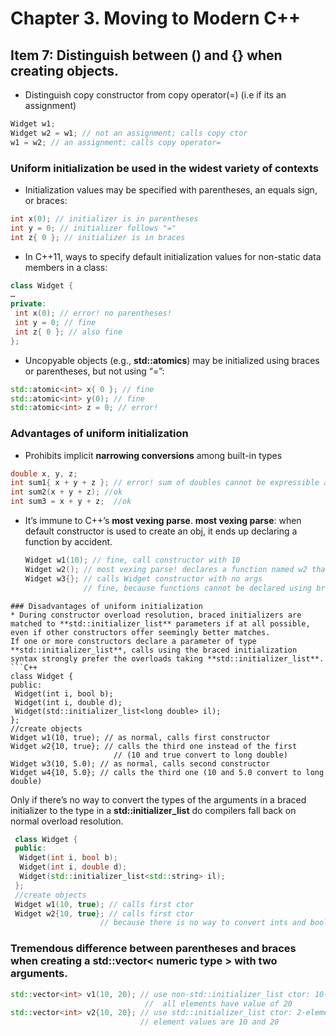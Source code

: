 # Chapter 3. Moving to Modern C++
## Item 7: Distinguish between () and {} when creating objects.
* Distinguish copy constructor from copy operator(=)  (i.e if its an assignment)
```C++
Widget w1;
Widget w2 = w1; // not an assignment; calls copy ctor
w1 = w2; // an assignment; calls copy operator=
```
### Uniform initialization be used in the widest variety of contexts
* Initialization values may be specified with parentheses, an equals sign, or braces:
```C++
int x(0); // initializer is in parentheses
int y = 0; // initializer follows "="
int z{ 0 }; // initializer is in braces
```
* In C++11, ways to specify default initialization values for non-static data members in a class:
```C++
class Widget {
…
private:
 int x(0); // error! no parentheses!
 int y = 0; // fine
 int z{ 0 }; // also fine
};
```
* Uncopyable objects (e.g., **std::atomics**) may be initialized using braces or parentheses, but not using “=”:
```C++
std::atomic<int> x{ 0 }; // fine
std::atomic<int> y(0); // fine
std::atomic<int> z = 0; // error!
```
### Advantages of uniform initialization
*  Prohibits implicit **narrowing conversions** among built-in types
```C++
double x, y, z;
int sum1{ x + y + z }; // error! sum of doubles cannot be expressible as int
int sum2(x + y + z); //ok
int sum3 = x + y + z;  //ok
```
* It’s immune to C++’s **most vexing parse**.
  **most vexing parse**: when default constructor is used to create an obj, it ends up declaring a function by accident.
  ```C++
  Widget w1(10); // fine, call constructor with 10
  Widget w2(); // most vexing parse! declares a function named w2 that returns a Widget!
  Widget w3{}; // calls Widget constructor with no args
               // fine, because functions cannot be declared using braces
```
### Disadvantages of uniform initialization
* During constructor overload resolution, braced initializers are matched to **std::initializer_list** parameters if at all possible, even if other constructors offer seemingly better matches.
If one or more constructors declare a parameter of type **std::initializer_list**, calls using the braced initialization syntax strongly prefer the overloads taking **std::initializer_list**.
```C++
class Widget {
public:
 Widget(int i, bool b);
 Widget(int i, double d);
 Widget(std::initializer_list<long double> il);
};
//create objects
Widget w1(10, true); // as normal, calls first constructor
Widget w2{10, true}; // calls the third one instead of the first
                       // (10 and true convert to long double)
Widget w3(10, 5.0); // as normal, calls second constructor
Widget w4{10, 5.0}; // calls the third one (10 and 5.0 convert to long double)
```
Only if there’s no way to convert the types of the arguments in a braced initializer to the type in a **std::initializer_list** do compilers fall back on normal overload resolution.
```C++
 class Widget {
 public:
  Widget(int i, bool b);
  Widget(int i, double d);
  Widget(std::initializer_list<std::string> il);
 };
 //create objects
 Widget w1(10, true); // calls first ctor
 Widget w2{10, true}; // calls first ctor
                    // because there is no way to convert ints and bools to std::strings:
```
### Tremendous difference between parentheses and braces when creating a std::vector< numeric type > with two arguments.
```C++
std::vector<int> v1(10, 20); // use non-std::initializer_list ctor: 10-element
                              //  all elements have value of 20
std::vector<int> v2{10, 20}; // use std::initializer_list ctor: 2-element
                             // element values are 10 and 20
```
